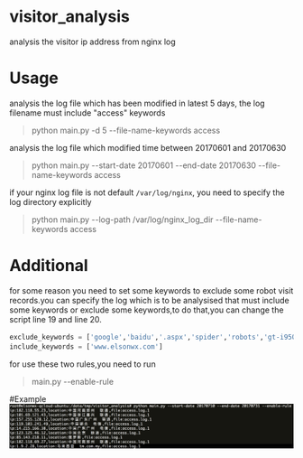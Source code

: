 # visitor_analysis
analysis the visitor ip address from nginx log
# Usage
analysis the log file which has been modified in latest 5 days, the log filename must include "access" keywords
> python main.py -d 5 --file-name-keywords access

analysis the log file which modified time between  20170601 and 20170630
> python main.py --start-date 20170601 --end-date 20170630 --file-name-keywords  access

if your nginx log file is not default  `/var/log/nginx`,  you need to specify the log directory explicitly

> python main.py --log-path /var/log/nginx_log_dir --file-name-keywords access

# Additional
for some reason you need to set some keywords to exclude some robot visit records.you can specify the log which is to be analysised that must include some keywords or exclude some keywords,to do that,you can change the script  line 19 and line 20.
```python
exclude_keywords = ['google','baidu','.aspx','spider','robots','gt-i9500']
include_keywords = ['www.elsonwx.com']
```
for use these two rules,you need to run
> main.py --enable-rule

#Example
![example](screenshot/example.png)
